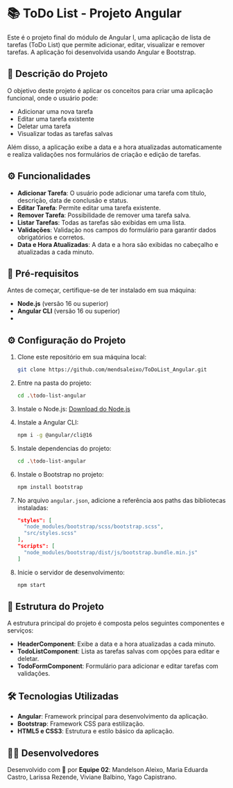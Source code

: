 # 📚 ToDo List - Projeto Angular

Este é o projeto final do módulo de Angular I, uma aplicação de lista de tarefas (ToDo List) que permite adicionar, editar, visualizar e remover tarefas. A aplicação foi desenvolvida usando Angular e Bootstrap.

## 📝 Descrição do Projeto

O objetivo deste projeto é aplicar os conceitos para criar uma aplicação funcional, onde o usuário pode:
- Adicionar uma nova tarefa
- Editar uma tarefa existente
- Deletar uma tarefa
- Visualizar todas as tarefas salvas

Além disso, a aplicação exibe a data e a hora atualizadas automaticamente e realiza validações nos formulários de criação e edição de tarefas.

## ⚙️ Funcionalidades

- **Adicionar Tarefa**: O usuário pode adicionar uma tarefa com título, descrição, data de conclusão e status.
- **Editar Tarefa**: Permite editar uma tarefa existente.
- **Remover Tarefa**: Possibilidade de remover uma tarefa salva.
- **Listar Tarefas**: Todas as tarefas são exibidas em uma lista.
- **Validações**: Validação nos campos do formulário para garantir dados obrigatórios e corretos.
- **Data e Hora Atualizadas**: A data e a hora são exibidas no cabeçalho e atualizadas a cada minuto.

## 📝 Pré-requisitos

Antes de começar, certifique-se de ter instalado em sua máquina:
- **Node.js** (versão 16 ou superior)
- **Angular CLI** (versão 16 ou superior)
- 
## ⚙️ Configuração do Projeto


1. Clone este repositório em sua máquina local:

   ```bash
   git clone https://github.com/mendsaleixo/ToDoList_Angular.git
   ```

2. Entre na pasta do projeto:

   ```bash
   cd .\todo-list-angular
   ```
   

3. Instale o Node.js:
   [Download do Node.js](https://nodejs.org/en/download/)

4. Instale a Angular CLI:

   ```bash
   npm i -g @angular/cli@16
   ```

4. Instale dependencias do projeto:

   ```bash
   cd .\todo-list-angular
   ```
   
6. Instale o Bootstrap no projeto:

   ```bash
   npm install bootstrap
   ```

7. No arquivo `angular.json`, adicione a referência aos paths das bibliotecas instaladas:

   ```json
   "styles": [
     "node_modules/bootstrap/scss/bootstrap.scss",
     "src/styles.scss"
   ],
   "scripts": [
     "node_modules/bootstrap/dist/js/bootstrap.bundle.min.js"
   ]
   ```

8. Inicie o servidor de desenvolvimento:

   ```bash
   npm start
   ```

## 📝 Estrutura do Projeto

A estrutura principal do projeto é composta pelos seguintes componentes e serviços:

- **HeaderComponent**: Exibe a data e a hora atualizadas a cada minuto.
- **TodoListComponent**: Lista as tarefas salvas com opções para editar e deletar.
- **TodoFormComponent**: Formulário para adicionar e editar tarefas com validações.

## 🛠️ Tecnologias Utilizadas

- **Angular**: Framework principal para desenvolvimento da aplicação.
- **Bootstrap**: Framework CSS para estilização.
- **HTML5 e CSS3**: Estrutura e estilo básico da aplicação.

## 👩‍💻 Desenvolvedores 

Desenvolvido com 💚 por **Equipe 02**: Mandelson Aleixo, Maria Eduarda Castro, Larissa Rezende, Viviane Balbino, Yago Capistrano.
